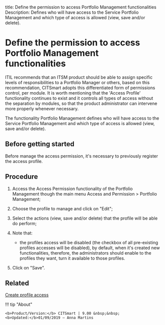 title: Define the permission to access Portfolio Management functionalities
Description: Defines who will have access to the Service Portfolio Management and which type of access is allowed (view, save and/or delete). 
# Define the permission to access Portfolio Management functionalities

ITIL recommends that an ITSM product should be able to assign specific levels of
responsibilities to a Portfolio Manager or others, based on this recommendation,
CITSmart adopts this differentiated form of permissions control, per module. It
is worth mentioning that the 'Access Profile' functionality continues to exist
and it controls all types of access without the separation by modules, so that
the product administrator can intervene more properly whenever necessary.

The functionality Portfolio Management defines who will have access to the
Service Portfolio Management and which type of access is allowed (view, save
and/or delete).

Before getting started
--------------------------

Before manage the access permission, it's necessary to previously register the
access profile.

Procedure
-------------

1.  Access the Access Permission functionality of the Portfolio Management
    though the main menu Access and Permission \> Portfolio Management;

2.  Choose the profile to manage and click on "Edit";

3.  Select the actions (view, save and/or delete) that the profile will be able
    do perform;

4.  Note that:

       - the profiles access will be disabled (the checkbox of all pre-existing
         profiles accesses will be disabled), by default, when it's created new
         functionalities, therefore, the administrators should enable to the profiles
         they want, turn it available to those profiles.

1.  Click on "Save".

Related
-------

[Create profile access](/en-us/citsmart-platform-9/initial-settings/access-settings/profile/create-profile-access.html)


!!! tip "About"

    <b>Product/Version:</b> CITSmart | 9.00 &nbsp;&nbsp;
    <b>Updated:</b>01/09/2019 – Anna Martins
